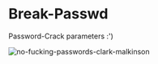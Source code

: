 # Break-Passwd
Password-Crack parameters :')

![no-fucking-passwords-clark-malkinson](https://user-images.githubusercontent.com/68440743/234277950-f5fc9f1f-9cad-41cc-a040-d0f2e5fd5e02.gif)
